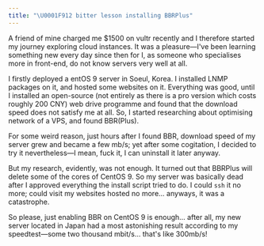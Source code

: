 ```yaml
---
title: "\U0001F912 bitter lesson installing BBRPlus"
---
```


A friend of mine charged me $1500 on vultr recently and I therefore started my journey exploring cloud instances. It was a pleasure—I've been learning something new every day since then for I, as someone who specialises more in front-end, do not know servers very well at all.

I firstly deployed a entOS 9 server in Soeul, Korea. I installed LNMP packages on it, and hosted some websites on it. Everything was good, until I installed an open-source (not entirely as there is a pro version which costs roughly 200 CNY) web drive programme and found that the download speed does not satisfy me at all. So, I started researching about optimising network of a VPS, and found BBR(Plus).

For some weird reason, just hours after I found BBR, download speed of my server grew and became a few mb/s; yet after some cogitation, I decided to try it nevertheless—I mean, fuck it, I can uninstall it later anyway.

But my research, evidently, was not enough. It turned out that BBRPlus will delete some of the cores of CentOS 9. So my server was basically dead after I approved everything the install script tried to do. I could `ssh` it no more; could visit my websites hosted no more... anyways, it was a catastrophe.

So please, just enabling BBR on CentOS 9 is enough... after all, my new server located in Japan had a most astonishing result according to my speedtest—some two thousand mbit/s... that's like 300mb/s!
